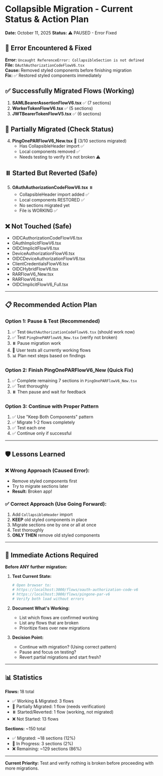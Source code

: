 # Collapsible Migration - Current Status & Action Plan

**Date:** October 11, 2025 **Status:** ⚠️ PAUSED - Error Fixed

## 🚨 Error Encountered & Fixed

**Error:** `Uncaught ReferenceError: CollapsibleSection is not defined`  
**File:** `OAuthAuthorizationCodeFlowV6.tsx`  
**Cause:** Removed styled components before finishing migration  
**Fix:** ✅ Restored styled components immediately

## ✅ Successfully Migrated Flows (Working)

1. **SAMLBearerAssertionFlowV6.tsx** ✅ (7 sections)
2. **WorkerTokenFlowV6.tsx** ✅ (5 sections)  
3. **JWTBearerTokenFlowV5.tsx** ✅ (6 sections)

## 🔄 Partially Migrated (Check Status)

4. **PingOnePARFlowV6_New.tsx** 🔄 (3/10 sections migrated)
   - Has CollapsibleHeader import ✅
   - Local components removed ✅  
   - Needs testing to verify it's not broken ⚠️

## ⏸️ Started But Reverted (Safe)

5. **OAuthAuthorizationCodeFlowV6.tsx** ⏸️
   - CollapsibleHeader import added ✅
   - Local components RESTORED ✅  
   - No sections migrated yet
   - File is WORKING ✅

## ❌ Not Touched (Safe)

- OIDCAuthorizationCodeFlowV6.tsx
- OAuthImplicitFlowV6.tsx
- OIDCImplicitFlowV6.tsx
- DeviceAuthorizationFlowV6.tsx
- OIDCDeviceAuthorizationFlowV6.tsx
- ClientCredentialsFlowV6.tsx
- OIDCHybridFlowV6.tsx
- RARFlowV6_New.tsx
- RARFlowV6.tsx
- OIDCImplicitFlowV6_Full.tsx

---

## 📋 Recommended Action Plan

### Option 1: Pause & Test (Recommended)
1. ✅ Test `OAuthAuthorizationCodeFlowV6.tsx` (should work now)
2. ✅ Test `PingOnePARFlowV6_New.tsx` (verify not broken)
3. ⏸️ Pause migration work
4. 🧪 User tests all currently working flows
5. 📊 Plan next steps based on findings

### Option 2: Finish PingOnePARFlowV6_New (Quick Fix)
1. ✅ Complete remaining 7 sections in `PingOnePARFlowV6_New.tsx`
2. ✅ Test thoroughly
3. ⏸️ Then pause and wait for feedback

### Option 3: Continue with Proper Pattern
1. ✅ Use "Keep Both Components" pattern
2. ✅ Migrate 1-2 flows completely
3. ✅ Test each one
4. ✅ Continue only if successful

---

## 🛡️ Lessons Learned

### ❌ Wrong Approach (Caused Error):
- Remove styled components first
- Try to migrate sections later
- **Result:** Broken app!

### ✅ Correct Approach (Use Going Forward):
1. Add `CollapsibleHeader` import
2. **KEEP** old styled components in place
3. Migrate sections one by one or all at once
4. Test thoroughly
5. **ONLY THEN** remove old styled components

---

## 🎯 Immediate Actions Required

**Before ANY further migration:**

1. **Test Current State:**
   ```bash
   # Open browser to:
   # https://localhost:3000/flows/oauth-authorization-code-v6
   # https://localhost:3000/flows/pingone-par-v6
   # Verify both load without errors
   ```

2. **Document What's Working:**
   - List which flows are confirmed working
   - List any flows that are broken
   - Prioritize fixes over new migrations

3. **Decision Point:**
   - Continue with migration? (Using correct pattern)
   - Pause and focus on testing?
   - Revert partial migrations and start fresh?

---

## 📊 Statistics

**Flows:** 18 total
- ✅ Working & Migrated: 3 flows
- 🔄 Partially Migrated: 1 flow (needs verification)
- ⏸️ Started/Reverted: 1 flow (working, not migrated)
- ❌ Not Started: 13 flows

**Sections:** ~150 total
- ✅ Migrated: ~18 sections (12%)
- 🔄 In Progress: 3 sections (2%)
- ❌ Remaining: ~129 sections (86%)

---

**Current Priority:** Test and verify nothing is broken before proceeding with more migrations.

